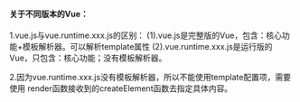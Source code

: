 #### 关于不同版本的Vue：
	
1.vue.js与vue.runtime.xxx.js的区别：
        (1).vue.js是完整版的Vue，包含：核心功能+模板解析器。可以解析template属性
        (2).vue.runtime.xxx.js是运行版的Vue，只包含：核心功能；没有模板解析器。

2.因为vue.runtime.xxx.js没有模板解析器，所以不能使用template配置项，需要使用
    render函数接收到的createElement函数去指定具体内容。 